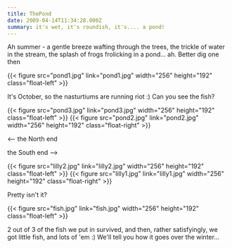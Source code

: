 ```yaml
---
title: ThePond
date: 2009-04-14T11:34:28.000Z
summary: it's wet, it's roundish, it's.... a pond!
---
```

Ah summer - a gentle breeze wafting through the trees, the trickle of
water in the stream, the splash of frogs frolicking in a pond... ah.
Better dig one then

{{< figure src="pond1.jpg" link="pond1.jpg" width="256" height="192" class="float-left" >}}

It's October, so the nasturtiums are running riot :) Can you see the
fish?

<div class="float-clear"/>

{{< figure src="pond3.jpg" link="pond3.jpg" width="256" height="192" class="float-left" >}}
{{< figure src="pond2.jpg" link="pond2.jpg" width="256" height="192" class="float-right" >}}

<-- the North end

the South end -->

<div class="float-clear"/>

{{< figure src="lilly2.jpg" link="lilly2.jpg" width="256" height="192" class="float-left" >}}
{{< figure src="lilly1.jpg" link="lilly1.jpg" width="256" height="192" class="float-right" >}}

Pretty isn't it?

<div class="float-clear"/>

{{< figure src="fish.jpg" link="fish.jpg" width="256" height="192" class="float-left" >}}

2 out of 3 of the fish we put in survived, and then, rather
satisfyingly, we got little fish, and lots of 'em :) We'll tell you
how it goes over the winter...
